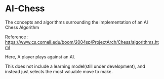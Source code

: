 # AI-Chess   
The concepts and algorithms surrounding the implementation of an AI Chess Algorithm

Reference : https://www.cs.cornell.edu/boom/2004sp/ProjectArch/Chess/algorithms.html

Here, A player plays against an AI.

This does not include a learning model(still under development), and instead just selects the most valuable move to make.
 
 
  
                 
 
 
